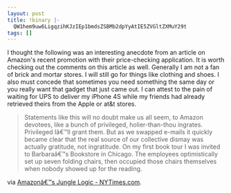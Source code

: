 ```yaml
---
layout: post
title: !binary |-
  QW1hem9uw6LigqzihKJzIEp1bmdsZSBMb2dpYyAtIE5ZVGltZXMuY29t
tags: []
---
```

I thought the following was an interesting anecdote from an article on Amazon's recent promotion with their price-checking application. It is worth checking out the comments on this article as well. Generally I am not a fan of brick and mortar stores. I will still go for things like clothing and shoes. I also must concede that sometimes you need something the same day or you really want that gadget that just came out. I can attest to the pain of waiting for UPS to deliver my iPhone 4S while my friends had already retrieved theirs from the Apple or at&amp;t stores.
<blockquote>Statements like this will no doubt make us all seem, to Amazon devotees, like a bunch of privileged, holier-than-thou ingrates. Privileged Iâ€™ll grant them. But as we swapped e-mails it quickly became clear that the real source of our collective dismay was actually gratitude, not ingratitude. On my first book tour I was invited to Barbaraâ€™s Bookstore in Chicago. The employees optimistically set up seven folding chairs, then occupied those chairs themselves when nobody showed up for the reading.</blockquote>
via <a href="http://www.nytimes.com/2011/12/13/opinion/amazons-jungle-logic.html?pagewanted=1&amp;ref=general&amp;src=me">Amazonâ€™s Jungle Logic - NYTimes.com</a>.

